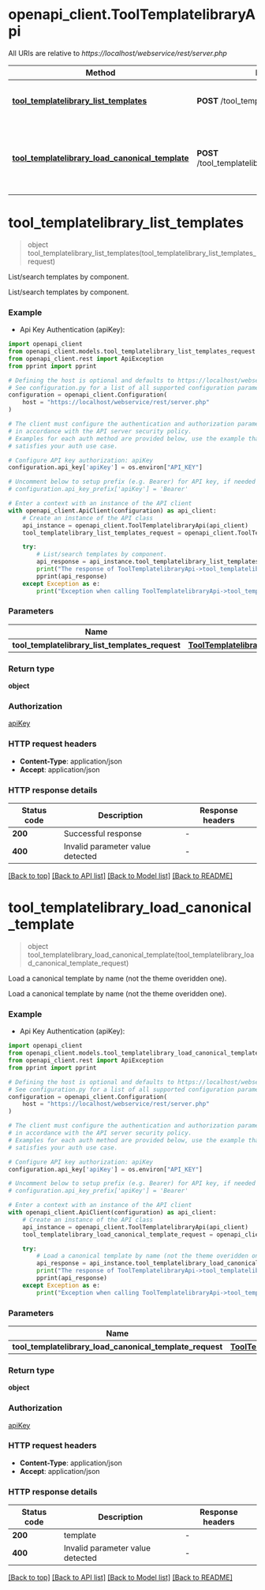 # openapi_client.ToolTemplatelibraryApi

All URIs are relative to *https://localhost/webservice/rest/server.php*

Method | HTTP request | Description
------------- | ------------- | -------------
[**tool_templatelibrary_list_templates**](ToolTemplatelibraryApi.md#tool_templatelibrary_list_templates) | **POST** /tool_templatelibrary_list_templates | List/search templates by component.
[**tool_templatelibrary_load_canonical_template**](ToolTemplatelibraryApi.md#tool_templatelibrary_load_canonical_template) | **POST** /tool_templatelibrary_load_canonical_template | Load a canonical template by name (not the theme overidden one).


# **tool_templatelibrary_list_templates**
> object tool_templatelibrary_list_templates(tool_templatelibrary_list_templates_request)

List/search templates by component.

List/search templates by component.

### Example

* Api Key Authentication (apiKey):

```python
import openapi_client
from openapi_client.models.tool_templatelibrary_list_templates_request import ToolTemplatelibraryListTemplatesRequest
from openapi_client.rest import ApiException
from pprint import pprint

# Defining the host is optional and defaults to https://localhost/webservice/rest/server.php
# See configuration.py for a list of all supported configuration parameters.
configuration = openapi_client.Configuration(
    host = "https://localhost/webservice/rest/server.php"
)

# The client must configure the authentication and authorization parameters
# in accordance with the API server security policy.
# Examples for each auth method are provided below, use the example that
# satisfies your auth use case.

# Configure API key authorization: apiKey
configuration.api_key['apiKey'] = os.environ["API_KEY"]

# Uncomment below to setup prefix (e.g. Bearer) for API key, if needed
# configuration.api_key_prefix['apiKey'] = 'Bearer'

# Enter a context with an instance of the API client
with openapi_client.ApiClient(configuration) as api_client:
    # Create an instance of the API class
    api_instance = openapi_client.ToolTemplatelibraryApi(api_client)
    tool_templatelibrary_list_templates_request = openapi_client.ToolTemplatelibraryListTemplatesRequest() # ToolTemplatelibraryListTemplatesRequest | 

    try:
        # List/search templates by component.
        api_response = api_instance.tool_templatelibrary_list_templates(tool_templatelibrary_list_templates_request)
        print("The response of ToolTemplatelibraryApi->tool_templatelibrary_list_templates:\n")
        pprint(api_response)
    except Exception as e:
        print("Exception when calling ToolTemplatelibraryApi->tool_templatelibrary_list_templates: %s\n" % e)
```



### Parameters


Name | Type | Description  | Notes
------------- | ------------- | ------------- | -------------
 **tool_templatelibrary_list_templates_request** | [**ToolTemplatelibraryListTemplatesRequest**](ToolTemplatelibraryListTemplatesRequest.md)|  | 

### Return type

**object**

### Authorization

[apiKey](../README.md#apiKey)

### HTTP request headers

 - **Content-Type**: application/json
 - **Accept**: application/json

### HTTP response details

| Status code | Description | Response headers |
|-------------|-------------|------------------|
**200** | Successful response |  -  |
**400** | Invalid parameter value detected |  -  |

[[Back to top]](#) [[Back to API list]](../README.md#documentation-for-api-endpoints) [[Back to Model list]](../README.md#documentation-for-models) [[Back to README]](../README.md)

# **tool_templatelibrary_load_canonical_template**
> object tool_templatelibrary_load_canonical_template(tool_templatelibrary_load_canonical_template_request)

Load a canonical template by name (not the theme overidden one).

Load a canonical template by name (not the theme overidden one).

### Example

* Api Key Authentication (apiKey):

```python
import openapi_client
from openapi_client.models.tool_templatelibrary_load_canonical_template_request import ToolTemplatelibraryLoadCanonicalTemplateRequest
from openapi_client.rest import ApiException
from pprint import pprint

# Defining the host is optional and defaults to https://localhost/webservice/rest/server.php
# See configuration.py for a list of all supported configuration parameters.
configuration = openapi_client.Configuration(
    host = "https://localhost/webservice/rest/server.php"
)

# The client must configure the authentication and authorization parameters
# in accordance with the API server security policy.
# Examples for each auth method are provided below, use the example that
# satisfies your auth use case.

# Configure API key authorization: apiKey
configuration.api_key['apiKey'] = os.environ["API_KEY"]

# Uncomment below to setup prefix (e.g. Bearer) for API key, if needed
# configuration.api_key_prefix['apiKey'] = 'Bearer'

# Enter a context with an instance of the API client
with openapi_client.ApiClient(configuration) as api_client:
    # Create an instance of the API class
    api_instance = openapi_client.ToolTemplatelibraryApi(api_client)
    tool_templatelibrary_load_canonical_template_request = openapi_client.ToolTemplatelibraryLoadCanonicalTemplateRequest() # ToolTemplatelibraryLoadCanonicalTemplateRequest | 

    try:
        # Load a canonical template by name (not the theme overidden one).
        api_response = api_instance.tool_templatelibrary_load_canonical_template(tool_templatelibrary_load_canonical_template_request)
        print("The response of ToolTemplatelibraryApi->tool_templatelibrary_load_canonical_template:\n")
        pprint(api_response)
    except Exception as e:
        print("Exception when calling ToolTemplatelibraryApi->tool_templatelibrary_load_canonical_template: %s\n" % e)
```



### Parameters


Name | Type | Description  | Notes
------------- | ------------- | ------------- | -------------
 **tool_templatelibrary_load_canonical_template_request** | [**ToolTemplatelibraryLoadCanonicalTemplateRequest**](ToolTemplatelibraryLoadCanonicalTemplateRequest.md)|  | 

### Return type

**object**

### Authorization

[apiKey](../README.md#apiKey)

### HTTP request headers

 - **Content-Type**: application/json
 - **Accept**: application/json

### HTTP response details

| Status code | Description | Response headers |
|-------------|-------------|------------------|
**200** | template |  -  |
**400** | Invalid parameter value detected |  -  |

[[Back to top]](#) [[Back to API list]](../README.md#documentation-for-api-endpoints) [[Back to Model list]](../README.md#documentation-for-models) [[Back to README]](../README.md)

